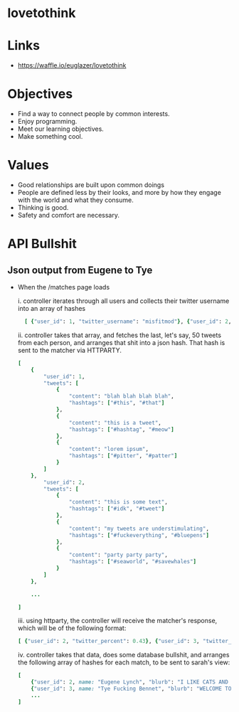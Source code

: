 lovetothink
===========

# Links
* https://waffle.io/euglazer/lovetothink

# Objectives
* Find a way to connect people by common interests. 
* Enjoy programming.
* Meet our learning objectives.
* Make something cool.

# Values
* Good relationships are built upon common doings
* People are defined less by their looks, and more by how they engage with the world and what they consume.
* Thinking is good.
* Safety and comfort are necessary.

# API Bullshit
## Json output from Eugene to Tye
* When the /matches page loads

	i. controller iterates through all users and collects their twitter username into an array of hashes
	```ruby
	  [ {"user_id": 1, "twitter_username": "misfitmod"}, {"user_id": 2, "twitter_username": "deephousekitty"}, ... ]
	```
  ii. controller takes that array, and fetches the last, let's say, 50 tweets from each person, and arranges that shit into a json hash. That hash is sent to the matcher via HTTPARTY.
	```ruby
	[ 
		{ 
			"user_id": 1,
			"tweets": [
				{ 
					"content": "blah blah blah blah",
					"hashtags": ["#this", "#that"]
				},
				{ 
					"content": "this is a tweet",
					"hashtags": ["#hashtag", "#meow"]
				},
				{ 
					"content": "lorem ipsum",
					"hashtags": ["#pitter", "#patter"]
				}
			]
		},
			"user_id": 2,
			"tweets": [
				{ 
					"content": "this is some text",
					"hashtags": ["#idk", "#tweet"]
				},
				{ 
					"content": "my tweets are understimulating",
					"hashtags": ["#fuckeverything", "#bluepens"]
				},
				{ 
					"content": "party party party",
					"hashtags": ["#seaworld", "#savewhales"]
				}
			]
		},
	
		...
	
	]
	```
	iii. using httparty, the controller will receive the matcher's response, which will be of the following format:
	```ruby 
	[ {"user_id": 2, "twitter_percent": 0.43}, {"user_id": 3, "twitter_percent": 0.56}, ... ]
	```
	iv. controller takes that data, does some database bullshit, and arranges the following array of hashes for each match, to be sent to sarah's view:
	```ruby 
	[ 
		{"user_id": 2, name: "Eugene Lynch", "blurb": "I LIKE CATS AND ELECTRITY", "twitter_percent": 0.32}, 
		{"user_id": 3, name: "Tye Fucking Bennet", "blurb": "WELCOME TO INVERCARGILL", "twitter_percent": 0.56}, 
		... 
	]
	```
